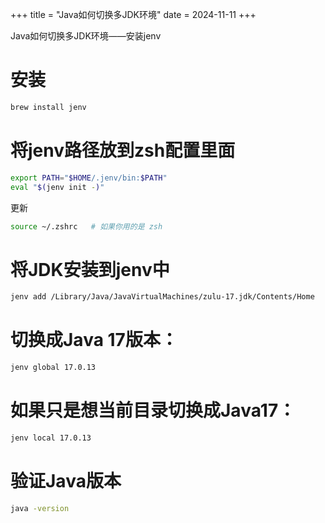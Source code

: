 +++
title = "Java如何切换多JDK环境"
date = 2024-11-11
+++

Java如何切换多JDK环境——安装jenv

# 安装
```bash
brew install jenv
```

# 将jenv路径放到zsh配置里面

```bash
export PATH="$HOME/.jenv/bin:$PATH"
eval "$(jenv init -)"
```

更新

```bash
source ~/.zshrc   # 如果你用的是 zsh
```

# 将JDK安装到jenv中

```bash
jenv add /Library/Java/JavaVirtualMachines/zulu-17.jdk/Contents/Home
```

# 切换成Java 17版本：

```bash
jenv global 17.0.13
```

# 如果只是想当前目录切换成Java17：

```bash
jenv local 17.0.13
```

# 验证Java版本
```bash
java -version
```

